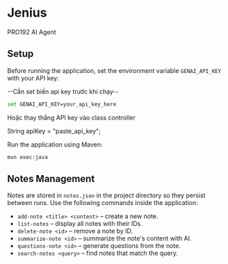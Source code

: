 # Jenius
PRO192 AI Agent

## Setup

Before running the application, set the environment variable `GENAI_API_KEY` with your API key:

--Cần set biến api key trước khi chạy--
```bash
set GENAI_API_KEY=your_api_key_here
```

Hoặc thay thẳng API key vào class controller

String apiKey = "paste_api_key";

Run the application using Maven:

```bash
mvn exec:java
```

## Notes Management

Notes are stored in `notes.json` in the project directory so they persist
between runs. Use the following commands inside the application:

- `add-note <title> <content>` – create a new note.
- `list-notes` – display all notes with their IDs.
- `delete-note <id>` – remove a note by ID.
- `summarize-note <id>` – summarize the note's content with AI.
- `questions-note <id>` – generate questions from the note.
- `search-notes <query>` – find notes that match the query.

